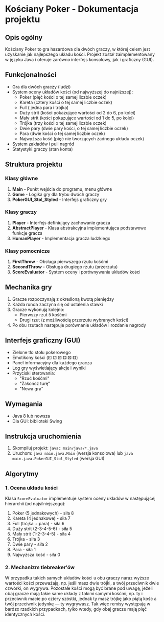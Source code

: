 # Kościany Poker - Dokumentacja projektu

## Opis ogólny
Kościany Poker to gra hazardowa dla dwóch graczy, w której celem jest uzyskanie jak najlepszego układu kości. Projekt został zaimplementowany w języku Java i oferuje zarówno interfejs konsolowy, jak i graficzny (GUI).

## Funkcjonalności
- Gra dla dwóch graczy (ludzi)
- System oceny układów kości (od najwyższej do najniższej):
  - Poker (pięć kości o tej samej liczbie oczek)
  - Kareta (cztery kości o tej samej liczbie oczek)
  - Full ( jedna para i trójka)
  - Duży strit (kości pokazujące wartości od 2 do 6, po kolei)
  - Mały strit (kości pokazujące wartości od 1 do 5, po kolei)
  - Trójka (trzy kości o tej samej liczbie oczek)
  - Dwie pary (dwie pary kości, o tej samej liczbie oczek)
  - Para (dwie kości o tej samej liczbie oczek)
  - Najwyższa kość (pięć nie tworzących żadnego układu oczek)
- System zakładów i puli nagród
- Statystyki graczy (stan konta)

## Struktura projektu

### Klasy główne
1. **Main** - Punkt wejścia do programu, menu główne
2. **Game** - Logika gry dla trybu dwóch graczy
3. **PokerGUI_Stol_Styled** - Interfejs graficzny gry

### Klasy graczy
1. **Player** - Interfejs definiujący zachowanie gracza
2. **AbstractPlayer** - Klasa abstrakcyjna implementująca podstawowe funkcje gracza
3. **HumanPlayer** - Implementacja gracza ludzkiego

### Klasy pomocnicze
1. **FirstThrow** - Obsługa pierwszego rzutu kośćmi
2. **SecondThrow** - Obsługa drugiego rzutu (przerzutu)
3. **ScoreEvaluator** - System oceny i porównywania układów kości

## Mechanika gry
1. Gracze rozpoczynają z określoną kwotą pieniędzy
2. Każda runda zaczyna się od ustalenia stawki
3. Gracze wykonują kolejno:
   - Pierwszy rzut 5 kośćmi
   - Drugi rzut (z możliwością przerzutu wybranych kości)
4. Po obu rzutach następuje porównanie układów i rozdanie nagrody

## Interfejs graficzny (GUI)
- Zielone tło stołu pokerowego
- Emotikony kości (⚀ ⚁ ⚂ ⚃ ⚄ ⚅)
- Panel informacyjny dla każdego gracza
- Log gry wyświetlający akcje i wyniki
- Przyciski sterowania:
  - "Rzuć kośćmi"
  - "Zakończ turę"
  - "Nowa gra"

## Wymagania
- Java 8 lub nowsza
- Dla GUI: biblioteki Swing

## Instrukcja uruchomienia
1. Skompiluj projekt: `javac main/java/*.java`
2. Uruchom: `java main.java.Main` (wersja konsolowa) lub `java main.java.PokerGUI_Stol_Styled` (wersja GUI)

## Algorytmy
### 1. Ocena układu kości
Klasa `ScoreEvaluator` implementuje system oceny układów w następującej hierarchii (od najsilniejszego):
1. Poker (5 jednakowych) - siła 8
2. Kareta (4 jednakowe) - siła 7
3. Full (trójka + para) - siła 6
4. Duży strit (2-3-4-5-6) - siła 5
5. Mały strit (1-2-3-4-5) - siła 4
6. Trójka - siła 3
7. Dwie pary - siła 2
8. Para - siła 1
9. Najwyższa kość - siła 0
### 2. Mechanizm tiebreaker'ów
W przypadku takich samych układów kości u obu graczy naraz wyższe wartości kości przeważają, np. jeśli masz dwie trójki, a twój przeciwnik dwie czwórki, on wygrywa. Pozostałe kości mogą być brane pod uwagę, jeżeli obaj gracze mają takie same układy z takimi samymi kośćmi, np. ty i przeciwnik macie po cztery szóstki, jednak ty masz trójkę jako piątą kość a twój przeciwnik jedynkę — ty wygrywasz. Tak więc remisy występują w bardzo rzadkich przypadkach, tylko wtedy, gdy obaj gracze mają pięć identycznych kości.